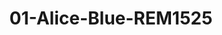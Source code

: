 ---
title: 01-Alice-Blue-REM1525
image: /v1543919832/viterbo/01-Alice-Blue-REM1525.jpg
brand: rembo-styling
layout: vestito
---